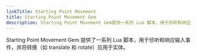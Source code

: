```yaml
---
linkTitle: Starting Point Movement
title: Starting Point Movement Gem
description: Starting Point Movement Gem提供一系列 Lua 脚本，用于侦听和响应 Open 3D Engine （O3DE） 中的输入事件。
---
```


Starting Point Movement Gem 提供了一系列 Lua 脚本，用于侦听和响应输入事件，并将转换（如 translate 和 rotate）应用于实体。
